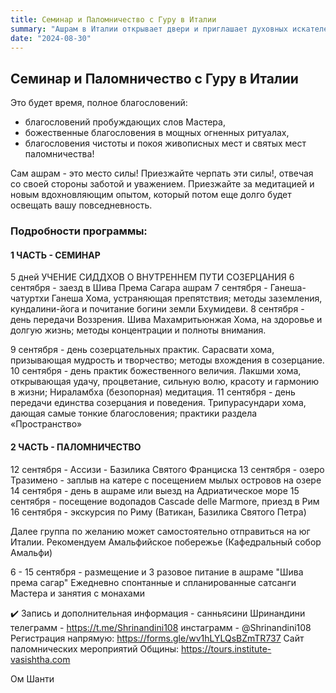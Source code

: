 ```yaml
---
title: Семинар и Паломничество с Гуру в Италии
summary: "Ашрам в Италии открывает двери и приглашает духовных искателей пожить настоящей ашрамной (монастырской) жизнью в поле Реализованного Мастера в зеленом сердце Италии в Умбрии!"
date: "2024-08-30"
---
```


## Семинар и Паломничество с Гуру в Италии
Это будет время, полное благословений:
 - благословений пробуждающих слов Мастера,
 - божественные благословения в мощных огненных ритуалах,
 - благословения чистоты и покоя живописных мест и святых мест паломничества!


Сам ашрам - это место силы! Приезжайте черпать эти силы!, отвечая со своей стороны заботой и уважением.
Приезжайте за медитацией и новым вдохновляющим опытом, который потом еще долго будет освещать вашу повседневность.

### Подробности программы:

#### 1 ЧАСТЬ - СЕМИНАР

5 дней УЧЕНИЕ СИДДХОВ О ВНУТРЕННЕМ ПУТИ СОЗЕРЦАНИЯ
6 сентября -    заезд в Шива Према Сагара ашрам
7 сентября -     Ганеша-чатуртхи Ганеша Хома, устраняющая препятствия; методы заземления, кундалини-йога и почитание богини земли Бхумидеви.
8 сентября -     день передачи Воззрения. Шива Махамритьюнжая Хома, на здоровье и долгую жизнь; методы концентрации и полноты внимания.

 9 сентября -    день созерцательных практик. Сарасвати хома, призывающая мудрость и творчество; методы вхождения в созерцание.
10 сентября -   день практик божественного величия. Лакшми хома, открывающая удачу, процветание, сильную волю, красоту и гармонию в жизни; Нираламбха (безопорная) медитация. 11 сентября -   день передачи единства созерцания и поведения. Трипурасундари хома, дающая самые тонкие благословения; практики раздела «Пространство»

#### 2 ЧАСТЬ - ПАЛОМНИЧЕСТВО

12 сентября - Ассизи - Базилика Святого Франциска
13 сентября - озеро Тразимено - заплыв на катере с посещением мылых островов на озере
14 сентября - день в ашраме или выезд на Адриатическое море
15 сентября - посещение водопадов Cascade delle Marmore, приезд в Рим
16 сентября - экскурсия по Риму (Ватикан, Базилика Святого Петра)

 Далее группа по желанию может самостоятельно отправиться на юг Италии. Рекомендуем Амальфийское побережье (Кафедральный собор Амальфи)

 6 - 15 сентября - размещение и 3 разовое питание в ашраме "Шива према сагар"
 Ежедневно спонтанные и спланированные сатсанги Мастера и занятия с монахами

✔️ Запись и дополнительная информация - санньясини Шринандини
 телеграмм - https://t.me/Shrinandini108
 инстаграмм - @Shrinandini108
 Регистрация напрямую: https://forms.gle/wv1hLYLQsBZmTR737
Сайт паломнических мероприятий Общины: https://tours.institute-vasishtha.com

Ом Шанти 